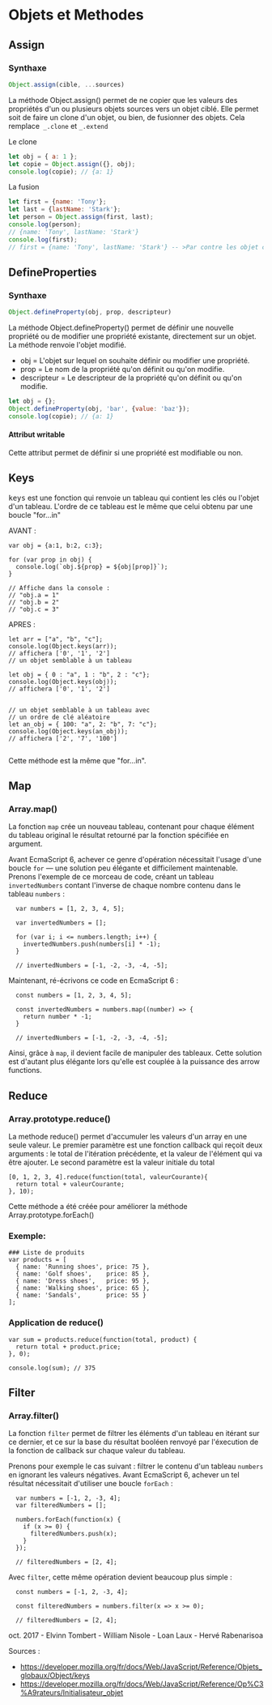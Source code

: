 # Objets et Methodes


## Assign
### Synthaxe
```javascript
Object.assign(cible, ...sources)
`````

La méthode Object.assign() permet de ne copier que les valeurs des 
propriétés d'un ou plusieurs objets sources vers un objet ciblé. Elle permet soit de faire un
clone d'un objet, ou bien, de fusionner des objets. Cela remplace` _.clone` et `_.extend`

Le clone 
```javascript
let obj = { a: 1 };
let copie = Object.assign({}, obj);
console.log(copie); // {a: 1}
```

La fusion
```javascript
let first = {name: 'Tony'};
let last = {lastName: 'Stark'};
let person = Object.assign(first, last);
console.log(person);
// {name: 'Tony', lastName: 'Stark'}
console.log(first);
// first = {name: 'Tony', lastName: 'Stark'} -- >Par contre les objet ciblés sont modifiés.
```
## DefineProperties
### Synthaxe
```javascript
Object.defineProperty(obj, prop, descripteur)
```
La méthode Object.defineProperty() permet de définir une nouvelle propriété ou de 
modifier une propriété existante, directement sur un objet. La méthode renvoie l'objet 
modifié. 
* obj = L'objet sur lequel on souhaite définir ou modifier une propriété.
* prop = Le nom de la propriété qu'on définit ou qu'on modifie.
* descripteur = Le descripteur de la propriété qu'on définit ou qu'on modifie.

```javascript
let obj = {};
Object.defineProperty(obj, 'bar', {value: 'baz'});
console.log(copie); // {a: 1}
```
#### Attribut writable
Cette attribut permet de définir si une propriété est modifiable ou non.



## Keys

<kbd>keys</kbd> est une fonction qui renvoie un tableau qui contient les clés ou l'objet d'un tableau.
L'ordre de ce tableau est le même que celui obtenu par une boucle "for...in"

AVANT : 

```
var obj = {a:1, b:2, c:3};
    
for (var prop in obj) {
  console.log(`obj.${prop} = ${obj[prop]}`);
}

// Affiche dans la console :
// "obj.a = 1"
// "obj.b = 2"
// "obj.c = 3"

```

APRES : 

```
let arr = ["a", "b", "c"];
console.log(Object.keys(arr));
// affichera ['0', '1', '2']
// un objet semblable à un tableau

```

```
let obj = { 0 : "a", 1 : "b", 2 : "c"};
console.log(Object.keys(obj));
// affichera ['0', '1', '2']

```

```

// un objet semblable à un tableau avec
// un ordre de clé aléatoire
let an_obj = { 100: "a", 2: "b", 7: "c"};
console.log(Object.keys(an_obj));
// affichera ['2', '7', '100']


```

Cette méthode est la même que "for...in".


## Map

### Array.map()

La fonction `map` crée un nouveau tableau, contenant pour chaque élément du tableau original le résultat retourné par la fonction spécifiée en argument.

Avant EcmaScript 6, achever ce genre d'opération nécessitait l'usage d'une boucle `for` — une solution peu élégante et difficilement maintenable. Prenons l'exemple de ce morceau de code, créant un tableau `invertedNumbers` contant l'inverse de chaque nombre contenu dans le tableau `numbers` :

```
  var numbers = [1, 2, 3, 4, 5];
  
  var invertedNumbers = [];

  for (var i; i <= numbers.length; i++) {
    invertedNumbers.push(numbers[i] * -1);
  }

  // invertedNumbers = [-1, -2, -3, -4, -5];
```

Maintenant, ré-écrivons ce code en EcmaScript 6 :

```
  const numbers = [1, 2, 3, 4, 5];

  const invertedNumbers = numbers.map((number) => {
    return number * -1;
  }

  // invertedNumbers = [-1, -2, -3, -4, -5];
```

Ainsi, grâce à `map`, il devient facile de manipuler des tableaux. Cette solution est d'autant plus élégante lors qu'elle est couplée à la puissance des arrow functions.



## Reduce

### Array.prototype.reduce()

La methode reduce() permet d'accumuler les valeurs d'un array en une seule valeur.
Le premier paramètre est une fonction callback qui reçoit deux arguments : le total de l'itération précédente, et la valeur de l'élément qui va être ajouter.
Le second paramètre est la valeur initiale du total

```
[0, 1, 2, 3, 4].reduce(function(total, valeurCourante){
  return total + valeurCourante;
}, 10);
```

Cette méthode a été créée pour améliorer la méthode Array.prototype.forEach()

### Exemple:

```
### Liste de produits
var products = [
  { name: 'Running shoes', price: 75 },
  { name: 'Golf shoes',    price: 85 },
  { name: 'Dress shoes',   price: 95 },
  { name: 'Walking shoes', price: 65 },
  { name: 'Sandals',       price: 55 }
];
```

### Application de reduce()

```
var sum = products.reduce(function(total, product) {
  return total + product.price;
}, 0);

console.log(sum); // 375
```

## Filter

### Array.filter()

La fonction `filter` permet de filtrer les éléments d'un tableau en itérant sur ce dernier, et ce sur la base du résultat booléen renvoyé par l'éxecution de la fonction de callback sur chaque valeur du tableau. 

Prenons pour exemple le cas suivant : filtrer le contenu d'un tableau `numbers` en ignorant les valeurs négatives. Avant EcmaScript 6, achever un tel résultat nécessitait d'utiliser une boucle `forEach` :

```
  var numbers = [-1, 2, -3, 4];
  var filteredNumbers = [];
  
  numbers.forEach(function(x) {
    if (x >= 0) {
      filteredNumbers.push(x);
    }
  });

  // filteredNumbers = [2, 4];
```

Avec `filter`, cette même opération devient beaucoup plus simple :

```
  const numbers = [-1, 2, -3, 4];

  const filteredNumbers = numbers.filter(x => x >= 0);

  // filteredNumbers = [2, 4];
```

oct. 2017 - Elvinn Tombert - William Nisole - Loan Laux - Hervé Rabenarisoa

Sources :
 - https://developer.mozilla.org/fr/docs/Web/JavaScript/Reference/Objets_globaux/Object/keys
 - https://developer.mozilla.org/fr/docs/Web/JavaScript/Reference/Op%C3%A9rateurs/Initialisateur_objet

